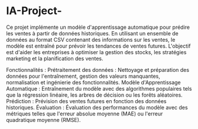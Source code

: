 # IA-Project-
Ce projet implémente un modèle d'apprentissage automatique pour prédire les ventes à partir de données historiques. En utilisant un ensemble de données au format CSV contenant des informations sur les ventes, le modèle est entraîné pour prévoir les tendances de ventes futures. L'objectif est d'aider les entreprises à optimiser la gestion des stocks, les stratégies marketing et la planification des ventes.

Fonctionnalités :
Prétraitement des données : Nettoyage et préparation des données pour l'entraînement, gestion des valeurs manquantes, normalisation et ingénierie des fonctionnalités.
Modèle d'Apprentissage Automatique : Entraînement du modèle avec des algorithmes populaires tels que la régression linéaire, les arbres de décision ou les forêts aléatoires.
Prédiction : Prévision des ventes futures en fonction des données historiques.
Évaluation : Évaluation des performances du modèle avec des métriques telles que l'erreur absolue moyenne (MAE) ou l'erreur quadratique moyenne (RMSE).
